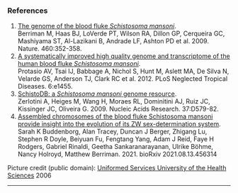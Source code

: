 
### References

1.  [The genome of the blood fluke *Schistosoma
    mansoni*](http://europepmc.org/abstract/MED/19606141).\
    Berriman M, Haas BJ, LoVerde PT, Wilson RA, Dillon GP, Cerqueira GC,
    Mashiyama ST, Al-Lazikani B, Andrade LF, Ashton PD et al. 2009.
    Nature. 460:352-358.
2.  [A systematically improved high quality genome and transcriptome of
    the human blood fluke *Schistosoma
    mansoni*](http://europepmc.org/abstract/MED/22253936).\
    Protasio AV, Tsai IJ, Babbage A, Nichol S, Hunt M, Aslett MA, De
    Silva N, Velarde GS, Anderson TJ, Clark RC et al. 2012. PLoS
    Neglected Tropical Diseases. 6:e1455.
3.  [SchistoDB: a *Schistosoma mansoni* genome
    resource](http://europepmc.org/abstract/MED/18842636).\
    Zerlotini A, Heiges M, Wang H, Moraes RL, Dominitini AJ, Ruiz JC,
    Kissinger JC, Oliveira G. 2009. Nucleic Acids Research. 37:D579-82.
4.  [Assembled chromosomes of the blood fluke Schistosoma mansoni provide insight into the evolution of its ZW sex-determination system](https://doi.org/10.1101/2021.08.13.456314).\
    Sarah K Buddenborg, Alan Tracey, Duncan J Berger, Zhigang Lu, Stephen R Doyle, Beiyuan Fu, Fengtang Yang, Adam J Reid, Faye H Rodgers, Gabriel Rinaldi, Geetha Sankaranarayanan, Ulrike Böhme, Nancy Holroyd, Matthew Berriman. 2021. bioRxiv 2021.08.13.456314

Picture credit (public domain): [Uniformed Services University of the
Health
Sciences](http://commons.wikimedia.org/wiki/File:Schistosoma_mansoni2.jpg)
2006
________________

